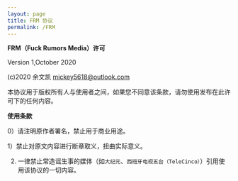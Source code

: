 ```yaml
---
layout: page
title: FRM 协议
permalink: /FRM
---
```

**FRM（Fuck Rumors Media）许可**

Version 1,October 2020 

(c)2020 余文凯 <mickey5618@outlook.com>

本协议用于版权所有人与使用者之间，如果您不同意该条款，请勿使用发布在此许可下的任何内容。

**使用条款**

0）请注明原作者署名，禁止用于商业用途。

1）禁止对原文内容进行断章取义，扭曲实际意义。

2) 一律禁止常造谣生事的媒体（如`大纪元`、`西班牙电视五台（TeleCinco）`）引用使用该协议的一切内容。
